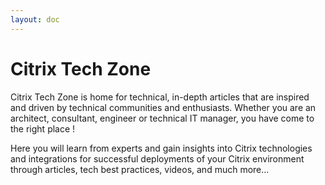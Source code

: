 ```yaml
---
layout: doc
---
```

# Citrix Tech Zone

Citrix Tech Zone is home for technical, in-depth articles that are inspired and driven by technical communities and enthusiasts. Whether you are an architect, consultant, engineer or technical IT manager, you have come to the right place !

Here you will learn from experts and gain insights into Citrix technologies and integrations for successful deployments of your Citrix environment through articles, tech best practices, videos, and much more...
